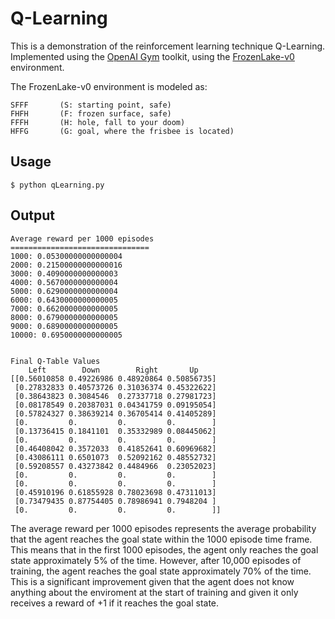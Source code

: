 # Q-Learning

This is a demonstration of the reinforcement learning technique Q-Learning. Implemented using the [OpenAI Gym](https://gym.openai.com/) toolkit, using the [FrozenLake-v0](https://gym.openai.com/envs/FrozenLake-v0/) environment.

The FrozenLake-v0 environment is modeled as:
```
SFFF       (S: starting point, safe)
FHFH       (F: frozen surface, safe)
FFFH       (H: hole, fall to your doom)
HFFG       (G: goal, where the frisbee is located)
```

## Usage
```
$ python qLearning.py
```

## Output
```
Average reward per 1000 episodes
===============================
1000: 0.05300000000000004
2000: 0.21500000000000016
3000: 0.4090000000000003
4000: 0.5670000000000004
5000: 0.6290000000000004
6000: 0.6430000000000005
7000: 0.6620000000000005
8000: 0.6790000000000005
9000: 0.6890000000000005
10000: 0.6950000000000005


Final Q-Table Values
    Left        Down        Right       Up
[[0.56010858 0.49226986 0.48920864 0.50856735]
 [0.27832833 0.40573726 0.31036374 0.45322622]
 [0.38643823 0.3084546  0.27337718 0.27981723]
 [0.08178549 0.20387031 0.04341759 0.09195054]
 [0.57824327 0.38639214 0.36705414 0.41405289]
 [0.         0.         0.         0.        ]
 [0.13736415 0.1841101  0.35332989 0.08445062]
 [0.         0.         0.         0.        ]
 [0.46408042 0.3572033  0.41852641 0.60969682]
 [0.43086111 0.6501073  0.52092162 0.48552732]
 [0.59208557 0.43273842 0.4484966  0.23052023]
 [0.         0.         0.         0.        ]
 [0.         0.         0.         0.        ]
 [0.45910196 0.61855928 0.78023698 0.47311013]
 [0.73479435 0.87754405 0.78986941 0.7948204 ]
 [0.         0.         0.         0.        ]]
 ```

The average reward per 1000 episodes represents the average probability that the agent reaches the goal state within the 1000 episode time frame. This means that in the first 1000 episodes, the agent only reaches the goal state approximately 5% of the time. However, after 10,000 episodes of training, the agent reaches the goal state approximately 70% of the time. This is a significant improvement given that the agent does not know anything about the enviroment at the start of training and given it only receives a reward of +1 if it reaches the goal state.
